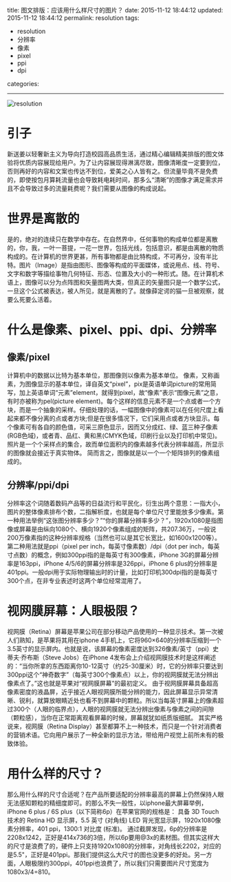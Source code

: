 ﻿title: 图文排版：应该用什么样尺寸的图片？
date: 2015-11-12 18:44:12
updated: 2015-11-12 18:44:12
permalink: resolution
tags:
 - resolution
 - 分辨率
 - 像素
 - pixel
 - ppi
 - dpi

categories:

---
![resolution](http://7jprdp.com1.z0.glb.clouddn.com/resolution.jpg)

# 引子
新送姜以轻奢新主义为导向打造校园高品质生活，通过精心编辑精美排版的图文体验将优质内容展现给用户。为了让内容展现得淋漓尽致，图像清晰度一定要到位，否则再好的内容和文案也传达不到位，爱美之心人皆有之。但流量毕竟不是免费的，即使按包月算耗流量也会导致耗电耗时间，那多么“清晰”的图像才满足需求并且不会导致过多的流量耗费呢？我们需要从图像的构成说起。

# 世界是离散的
是的，绝对的连续只在数学中存在。在自然界中，任何事物的构成单位都是离散的，你，我，一叶一菩提，一花一世界，包括光线，包括意识，都是由离散的物质构成的。在计算机的世界更甚，所有事物都是由比特构成，不可再分，没有半比特。图片（Image）是指由图形、图像等构成的平面媒体，或说用点、线、符号、文字和数字等描绘事物几何特征、形态、位置及大小的一种形式。随。在计算机术语上，图像可以分为点阵图和矢量图两大类，但真正的矢量图只是一个数学公式，一旦这个公式被表达，被人所见，就是离散的了。就像薛定谔的猫一旦被观察，就要么死要么活着。

# 什么是像素、pixel、ppi、dpi、分辨率
## 像素/pixel
计算机中的数据以比特为基本单位，那图像则以像素为基本单位。
像素，又称画素，为图像显示的基本单位，译自英文“pixel”，pix是英语单词picture的常用简写，加上英语单词“元素”element，就得到pixel，故“像素”表示“图像元素”之意，有时亦被称为pel(picture element)。每个这样的信息元素不是一个点或者一个方块，而是一个抽象的采样。仔细处理的话，一幅图像中的像素可以在任何尺度上看起来都不像分离的点或者方块;但是在很多情况下，它们采用点或者方块显示。每个像素可有各自的颜色值，可采三原色显示，因而又分成红、绿、蓝三种子像素(RGB色域)，或者青、品红、黄和黑(CMYK色域，印刷行业以及打印机中常见)。照片是一个个采样点的集合，故而单位面积内的像素越多代表分辨率越高，所显示的图像就会接近于真实物体。
简而言之，图像就是以一个一个矩阵排列的像素组成的。

## 分辨率/ppi/dpi
分辨率这个词随着数码产品等的日益流行和平民化，衍生出两个意思：一指大小，图片的整体像素排布个数，二指解析度，也就是每个单位尺寸里能放多少像素。第一种用法举例“这张图分辨率多少？”“你的屏幕分辨率多少？”，1920x1080是指图像或屏幕是由纵向1080个、横向1920个像素组成的矩阵，共207.36万，一般说200万像素指的这种分辨率规格（当然也可以是其它长宽比，如1600x1200等）。第二种用法就是ppi（pixel per inch，每英寸像素数）/dpi（dot per inch，每英寸点数）的概念，例如300ppi指的是每英寸有300像素，iPhone 3G的屏幕分辨率是163ppi，iPhone 4/5/6的屏幕分辨率是326ppi，iPhone 6 plus的分辨率是401ppi。一般dpi用于实际物理输出时的计量，比如打印机300dpi指的是每英寸300个点，在非专业表述时这两个单位经常混用了。

# 视网膜屏幕：人眼极限？
视网膜（Retina）屏幕是苹果公司在部分移动产品使用的一种显示技术。第一次被人们熟知，是苹果将其用在iphone 4手机上，它将960×640的分辨率压缩到一个3.5英寸的显示屏内。也就是说，该屏幕的像素密度达到326像素/英寸（ppi）史蒂夫·乔布斯（Steve Jobs）在iPhone 4发布会上介绍视网膜技术时是这样阐述的：“当你所拿的东西距离你10-12英寸（约25-30厘米）时，它的分辨率只要达到300ppi这个“神奇数字”（每英寸300个像素点）以上，你的视网膜就无法分辨出像素点了。”这也就是苹果对“视网膜屏幕”的最初定义。
由于视网膜屏幕具备超高像素密度的液晶屏，近乎接近人眼视网膜所能分辨的能力，因此屏幕显示异常清晰、锐利，就算放眼睛近处也看不到屏幕中的颗粒。所以当每英寸屏幕上的像素超过300个（人眼的临界点），人眼的视网膜就无法分辨出像素与像素之间的间隙（颗粒感），当你在正常距离观看屏幕的时候，屏幕就犹如纸质版细腻。
其实严格说来，视网膜（Retina Display）甚至都算不上一种技术，而只是一个针对消费者的营销术语。它向用户展示了一种全新的显示方法，带给用户视觉上前所未有的极致体验。

# 用什么样的尺寸？
那么用什么样的尺寸合适呢？在产品所要适配的分辨率最高的屏幕上仍然保持人眼无法感知颗粒的精细度即可。的那么不失一般性，以iphone最大屏幕举例，iPhone 6 plus / 6S plus（以下简称6p）在苹果官网的规格是：
具备 3D Touch 技术的 Retina HD 显示屏，5.5 英寸 (对角线) LED 背光宽显示屏，1920x1080像素分辨率，401 ppi，1300:1 对比度 (标准)。
通过截屏发现，6p的分辨率是2208x1242，正好是414x736的3倍，所以6p要用@3x的素材图。但其实这样大的尺寸是浪费了的，硬件上只支持1920x1080的分辨率，对角线长2202，对应的是5.5"，正好是401ppi。那我们提供这么大尺寸的图也没更多的好处。另一方面，人眼极限约300ppi，401ppi也浪费了，所以我们只需要图片尺寸宽度为1080x3/4=810。


